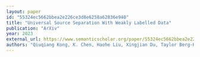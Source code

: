```yaml
---
layout: paper
id: "55324ec5662bbea2e226ce3d8e6258a62836e940"
title: "Universal Source Separation With Weakly Labelled Data"
publication: "ArXiv"
year: 2023
external_url: https://www.semanticscholar.org/paper/55324ec5662bbea2e226ce3d8e6258a62836e940
authors: "Qiuqiang Kong, K. Chen, Haohe Liu, Xingjian Du, Taylor Berg-Kirkpatrick, S. Dubnov, MarkD . Plumbley"
---
```

